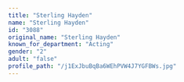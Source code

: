 ```yaml
---
title: "Sterling Hayden"
name: "Sterling Hayden"
id: "3088"
original_name: "Sterling Hayden"
known_for_department: "Acting"
gender: "2"
adult: "false"
profile_path: "/j1ExJbuBqBa6WEhPVW4J7YGFBWs.jpg"
---
```

